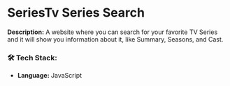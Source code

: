 # SeriesTv Series Search
**Description:** A website where you can search for your favorite TV Series and it will show you information about it, like Summary, Seasons, and Cast.
### 🛠️ Tech Stack:
- **Language:** JavaScript


 
